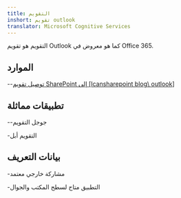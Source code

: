 ```yaml
---
title: التقويم
inshort: تقويم outlook
translator: Microsoft Cognitive Services
---
```


التقويم هو تقويم Outlook كما هو معروض في Office 365.

الموارد
---------

--[توصيل تقويم SharePoint إلى
    \[Icansharepoint blog\ outlook](http://icsh.pt/SPandOutlook)]

تطبيقات مماثلة
--------------------

--جوجل التقويم

-التقويم أبل

بيانات التعريف
--------

-مشاركة خارجي معتمد

-التطبيق متاح لسطح المكتب والجوال

